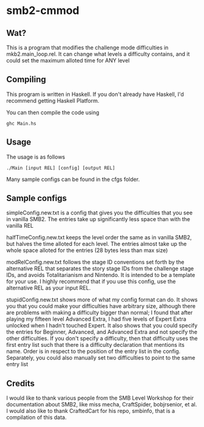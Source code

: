 # smb2-cmmod

## Wat?

This is a program that modifies the challenge mode difficulties in mkb2.main_loop.rel. It can change what levels a difficulty contains, and it could set the maximum alloted time for ANY level

## Compiling

This program is written in Haskell. If you don't already have Haskell, I'd recommend getting Haskell Platform.

You can then compile the code using
```
ghc Main.hs
```

## Usage

The usage is as follows
```
./Main [input REL] [config] [output REL]
```

Many sample configs can be found in the cfgs folder.

## Sample configs

simpleConfig.new.txt is a config that gives you the difficulties that you see in vanilla SMB2. The entries take up significantly less space than with the vanilla REL

halfTimeConfig.new.txt keeps the level order the same as in vanilla SMB2, but halves the time alloted for each level. The entries almost take up the whole space alloted for the entries (28 bytes less than max size)

modRelConfig.new.txt follows the stage ID conventions set forth by the alternative REL that separates the story stage IDs from the challenge stage IDs, and avoids Totalitarianism and Nintendo. It is intended to be a template for your use. I highly recommend that if you use this config, use the alternative REL as your input REL.

stupidConfig.new.txt shows more of what my config format can do. It shows you that you could make your difficulties have arbitrary size, although there are problems with making a difficulty bigger than normal; I found that after playing my fifteen level Advanced Extra, I had five levels of Expert Extra unlocked when I hadn't touched Expert. It also shows that you could specify the entries for Beginner, Advanced, and Advanced Extra and not specify the other difficulties. If you don't specify a difficulty, then that difficulty uses the first entry list such that there is a difficulty declaration that mentions its name. Order is in respect to the position of the entry list in the config. Separately, you could also manually set two difficulties to point to the same entry list

## Credits

I would like to thank various people from the SMB Level Workshop for their documentation about SMB2, like miss mecha, CraftSpider, bobjrsenior, et al. I would also like to thank CraftedCart for his repo, smbinfo, that is a compilation of this data.

